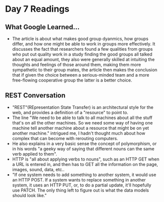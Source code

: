 # Day 7 Readings

## What Google Learned...
- The article is about what makes good group dyanmics, how groups differ, and how one might be able to work in groups more effectively. It discusses the fact that researchers found a few qualities from groups who put out quality work in a study finding the good groups all talked about an equal amount, they also were generally skilled at intuiting the thoughts and feelings of those around them, making them more sympathetic to their group mates, the article then makes the conclusion that if given the choice between a serious-minded team and a more free-flowing cooperative group the latter is a better choice.

## REST Conversation
- "REST"(REpresentation State Transfer) is an architectural style for the web, and provides a definition of a "resource" to point to. 
- The line "We need to be able to talk to all machines about all the stuff that's on all the other machines. So we need some way of having one machine tell another machine about a resource that might be on yet another machine." intrigued me, I hadn't thought much about how complex that can become with rerouting computers.
- He also explains in a very basic sense the concept of polymorphism, or in his words "a geeky way of saying that different nouns can the same verb applied to them".
- HTTP is "all about applying verbs to nouns", such as an HTTP GET when a URL is entered in, and then has to GET all the information on the page, images, sound, data, etc..
- "If one system needs to add something to another system, it would use an HTTP POST. If a system wants to replace something in another system, it uses an HTTP PUT, or, to do a partial update, it'll hopefully use PATCH. The only thing left to figure out is what the data models should look like."